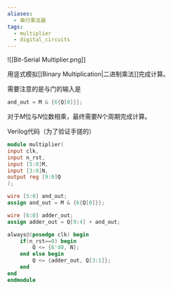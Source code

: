 ```yaml
---
aliases:
  - 串行乘法器
tags:
  - multiplier
  - digital_circuits
---
```

![[Bit-Serial Multiplier.png]]

用竖式模拟[[Binary Multiplication|二进制乘法]]完成计算。

需要注意的是与门的输入是
```verilog
and_out = M & {6{Q[0]}};
```

对于$M$位与$N$位数相乘，最终需要$N$个周期完成计算。

Verilog代码（为了验证手搓的）
```verilog
module multiplier(
input clk,
input n_rst,
input [5:0]M,
input [3:0]N,
output reg [9:0]Q
);

wire [5:0] and_out;
assign and_out = M & {6{Q[0]}};

wire [6:0] adder_out;
assign adder_out = Q[9:4] + and_out;

always@(posedge clk) begin
	if(n_rst==0) begin
		Q <= {6'd0, N};
	end else begin
		Q <= {adder_out, Q[3:1]};
	end
end
endmodule
```